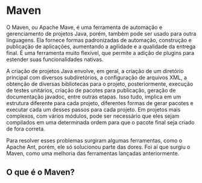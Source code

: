 # Maven

O Maven, ou Apache Mave, é uma ferramenta de automação e gerenciamento de projetos Java, porém, também pode ser usado para outra linguagens. Ela fornece formas padronizadas de automação, construção e publicação de aplicações, aumentando a agilidade e a qualidade da entrega final. É uma ferramenta muito flexível, que permite a adição de plugins para estender suas funcionalidades nativas.

A criação de projetos Java envolve, em geral, a criação de um diretório principal com diversos subdiretórios, a configuração de arquivos XML, a obtenção de diversas bibliotecas para o projeto, posteriormente, execução de testes unitários, criação de pacotes para publicação, geração de documentação javadoc, entre outras etapas. Isso tudo, implica em um estrutura diferente para cada projeto, diferentes formas de gerar pacotes e executar cada um desses passos para cada projeto. Em projetos mais complexos, com vários módulos, pode ser necessário que eles sejam compilados em uma determinada ordem para que o pacote final seja criado de fora correta.

Para resolver esses problemas surgiram algumas ferramentas, como o Apache Ant, porém, ele só solucionou parte das dores. Foi aí que surgiu o Maven, como uma melhoria das ferramentas lançadas anteriormente.

## O que é o Maven?